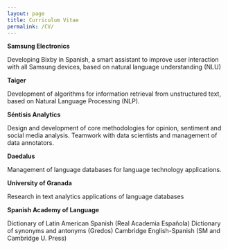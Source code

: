 ```yaml
---
layout: page
title: Curriculum Vitae
permalink: /CV/
---
```


**Samsung Electronics**

Developing Bixby in Spanish, a smart assistant to improve user interaction with all Samsung devices, based on natural language understanding (NLU)

**Taiger**

Development of algorithms for information retrieval from unstructured text, based on Natural Language Processing (NLP).

**Séntisis Analytics**

Design and development of core methodologies for opinion, sentiment and social media analysis.
Teamwork with data scientists and management of data annotators.

**Daedalus**

Management of language databases for language technology applications.

**University of Granada**

Research in text analytics applications of language databases

**Spanish Academy of Language**

Dictionary of Latin American Spanish (Real Academia Española)
Dictionary of synonyms and antonyms (Gredos)
Cambridge English-Spanish (SM and Cambridge U. Press)